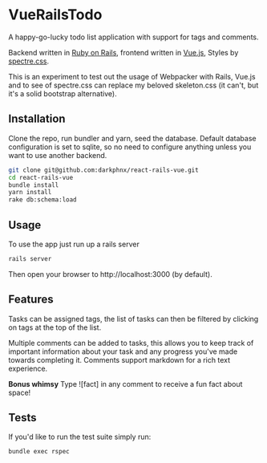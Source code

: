 # VueRailsTodo

A happy-go-lucky todo list application with support for tags and comments.

Backend written in [Ruby on Rails](https://rubyonrails.org/), frontend written in [Vue.js](https://vuejs.org/), Styles by [spectre.css](https://picturepan2.github.io/spectre/).

This is an experiment to test out the usage of Webpacker with Rails, Vue.js and to see of spectre.css can replace my beloved skeleton.css (it can't, but it's a solid bootstrap alternative).

## Installation

Clone the repo, run bundler and yarn, seed the database. Default database configuration is set to sqlite, so no need to configure anything unless you want to use another backend.

```sh
git clone git@github.com:darkphnx/react-rails-vue.git
cd react-rails-vue
bundle install
yarn install
rake db:schema:load
```

## Usage

To use the app just run up a rails server

```sh
rails server
```

Then open your browser to http://localhost:3000 (by default).

## Features

Tasks can be assigned tags, the list of tasks can then be filtered by clicking on tags at the top of the list.

Multiple comments can be added to tasks, this allows you to keep track of important information about your task and any progress you've made towards completing it. Comments support markdown for a rich text experience.

**Bonus whimsy** Type ![fact] in any comment to receive a fun fact about space!

## Tests

If you'd like to run the test suite simply run:

```sh
bundle exec rspec
```
